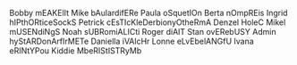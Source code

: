 Bobby		mEAKElIt
Mike		bAulardifERe
Paula		oSquetIOn
Berta		nOmpREis
Ingrid		hIPthORticeSockS
Petrick		cEsTIcKleDerbionyOtheRmA
Denzel		HoleC
Mikel		mUSENdiNgS
Noah		sUBRomiALICti
Roger		diAlT
Stan		ovERebUSY
Admin		hyStARDonArfIrMETe
Daniella	iVAlcHr
Lonne		eLvEbelANGfU
Ivana		eRINtYPou
Kiddie		MbeRIStISTRyMb
